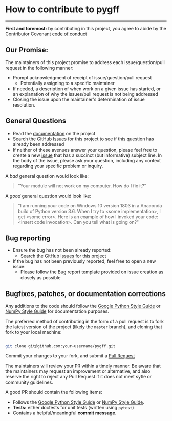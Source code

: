 # How to contribute to pygff
----
**First and foremost:** by contributing in this project, you agree to abide by
the Contributor Covenant [code of conduct](https://github.com/betteridiot/pygff/blob/master/CODE_OF_CONDUCT.md)

## Our Promise:
The maintainers of this project promise to address each issue/question/pull
request in the following manner:
* Prompt acknowledgment of receipt of issue/question/pull request
    * Potentially assigning to a specific maintainer
* If needed, a description of when work on a given issue has started, or an explanation of why the issues/pull request is not being addressed
* Closing the issue upon the maintainer's determination of issue resolution.

## General Questions

* Read the [documentation](https://github.com/betteridiot/pygff/blob/master/CODE_OF_CONDUCT.md) on the project
* Search the GitHub [Issues](https://github.com/betteridiot/pygff/issues) for this project to see if this question has already been addressed
* If neither of these avenues answer your question, please feel free to create
a new [issue](https://github.com/betteridiot/pygff/issues) that has a 
succinct (but informative) subject line. In the body of the issue, please ask
your question, including any context regarding your specific problem or inquiry.

A *bad* general question would look like:
> "Your module will not work on my computer. How do I fix it?"

A *good* general question would look like:
> "I am running your code on Windows 10 version 1803 in a Anaconda build of Python version 3.6. When I try to \<some implementation\>, I get \<some error\>. Here is an example of how I invoked your code: \<insert code invocation\>. Can you tell what is going on?"

## Bug reporting

* Ensure the bug has not been already reported:
    * Search the GitHub [Issues](https://github.com/betteridiot/pygff/issues) for this project
* If the bug has not been previously reported, feel free to open a new issue:
    * Please follow the Bug report template provided on issue creation as closely as possible

## Bugfixes, patches, or documentation corrections
Any additions to the code should follow the [Google Python Style Guide](https://github.com/google/styleguide/blob/gh-pages/pyguide.md) or [NumPy Style Guide](https://numpydoc.readthedocs.io/en/latest/) for documentation purposes.

The preferred method of contributing in the form of a pull request is to fork
the latest version of the project (likely the `master` branch), and cloning that
fork to your local machine:

```bash

git clone git@github.com:your-username/pygff.git

```

Commit your changes to your fork, and submit a [Pull Request](https://github.com/betteridiot/pygff/pulls)

The maintainers will review your PR within a timely manner. Be aware that the 
maintainers may request an improvement or alternative, and also reserve the
right to reject any Pull Request if it does not meet sytle or community
guidelines.

A good PR should contain the following items:
* Follows the [Google Python Style Guide](https://github.com/google/styleguide/blob/gh-pages/pyguide.md) or [NumPy Style Guide](https://numpydoc.readthedocs.io/en/latest/).
* **Tests:** either doctests for unit tests (written using `pytest`)
* Contains a helpful/meaningful **commit message**.
